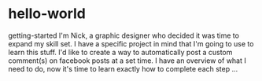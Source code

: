 # hello-world
getting-started
I'm Nick, a graphic designer who decided it was time to expand my skill set. I have a specific project in mind that I'm going to use to learn this stuff. I'd like to create a way to automatically post a custom comment(s) on facebook posts at a set time. I have an overview of what I need to do, now it's time to learn exactly how to complete each step ...
